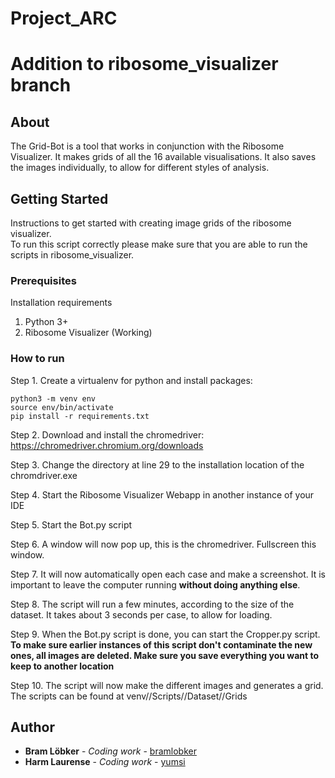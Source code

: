 # Project_ARC

# Addition to ribosome_visualizer branch

## About

The Grid-Bot is a tool that works in conjunction with the Ribosome Visualizer. It makes grids of all the 16 available visualisations.
It also saves the images individually, to allow for different styles of analysis.

## Getting Started

Instructions to get started with creating image grids of the ribosome visualizer. <br>
To run this script correctly please make sure that you are able to run the scripts in ribosome_visualizer. 

### Prerequisites

Installation requirements

1. Python 3+
2. Ribosome Visualizer (Working)

### How to run

Step 1. Create a virtualenv for python and install packages:

```
python3 -m venv env
source env/bin/activate
pip install -r requirements.txt
```

Step 2. Download and install the chromedriver: https://chromedriver.chromium.org/downloads

Step 3. Change the directory at line 29 to the installation location of the chromdriver.exe

Step 4. Start the Ribosome Visualizer Webapp in another instance of your IDE

Step 5. Start the Bot.py script

Step 6. A window will now pop up, this is the chromedriver. Fullscreen this window.

Step 7. It will now automatically open each case and make a screenshot. It is important to leave the computer running **without doing anything else**.

Step 8. The script will run a few minutes, according to the size of the dataset. It takes about 3 seconds per case, to allow for loading.

Step 9. When the Bot.py script is done, you can start the Cropper.py script. <br>
        **To make sure earlier instances of this script don't contaminate the new ones, all images are deleted. Make sure you save everything you want to keep to another location**

Step 10. The script will now make the different images and generates a grid. <br>
         The scripts can be found at venv//Scripts//Dataset//Grids
         
## Author

* **Bram Löbker** - *Coding work* - [bramlobker](https://github.com/bramlobker)
* **Harm Laurense** - *Coding work* - [yumsi](https://github.com/yumsi)
